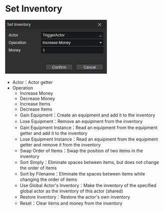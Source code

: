 # Set Inventory

![](img/setInventory-1.png)

- Actor：Actor getter
- Operation
  - Increase Money
  - Decrease Money
  - Increase Items
  - Decrease Items
  - Gain Equipment：Create an equipment and add it to the inventory
  - Lose Equipment：Remove an equipment from the inventory
  - Gain Equipment Instance：Read an equipment from the equipment getter and add it to the inventory
  - Lose Equipment Instance：Read an equipment from the equipment getter and remove it from the inventory
  - Swap Order of Items：Swap the position of two items in the inventory
  - Sort Simply：Eliminate spaces between items, but does not change the order of items
  - Sort by Filename：Eliminate the spaces between items while changing the order of items
  - Use Global Actor's Inventory：Make the inventory of the specified global actor as the inventory of this actor (shared)
  - Restore Inventory：Restore the actor's own inventory
  - Reset：Clear items and money from the inventory